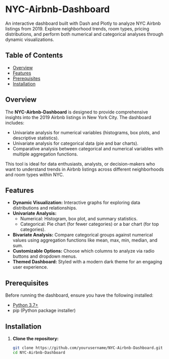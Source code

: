 # NYC-Airbnb-Dashboard

An interactive dashboard built with Dash and Plotly to analyze NYC Airbnb listings from 2019. Explore neighborhood trends, room types, pricing distributions, and perform both numerical and categorical analyses through dynamic visualizations.

## Table of Contents

- [Overview](#overview)
- [Features](#features)
- [Prerequisites](#prerequisites)
- [Installation](#installation)

## Overview

The **NYC-Airbnb-Dashboard** is designed to provide comprehensive insights into the 2019 Airbnb listings in New York City. The dashboard includes:
- Univariate analysis for numerical variables (histograms, box plots, and descriptive statistics).
- Univariate analysis for categorical data (pie and bar charts).
- Comparative analysis between categorical and numerical variables with multiple aggregation functions.

This tool is ideal for data enthusiasts, analysts, or decision-makers who want to understand trends in Airbnb listings across different neighborhoods and room types within NYC.

## Features

- **Dynamic Visualization:** Interactive graphs for exploring data distributions and relationships.
- **Univariate Analysis:** 
  - Numerical: Histogram, box plot, and summary statistics.
  - Categorical: Pie chart (for fewer categories) or a bar chart (for top categories).
- **Bivariate Analysis:** Compare categorical groups against numerical values using aggregation functions like mean, max, min, median, and sum.
- **Customizable Options:** Choose which columns to analyze via radio buttons and dropdown menus.
- **Themed Dashboard:** Styled with a modern dark theme for an engaging user experience.

## Prerequisites

Before running the dashboard, ensure you have the following installed:
- [Python 3.7+](https://www.python.org/downloads/)
- pip (Python package installer)

## Installation

1. **Clone the repository:**

   ```bash
   git clone https://github.com/yourusername/NYC-Airbnb-Dashboard.git
   cd NYC-Airbnb-Dashboard

